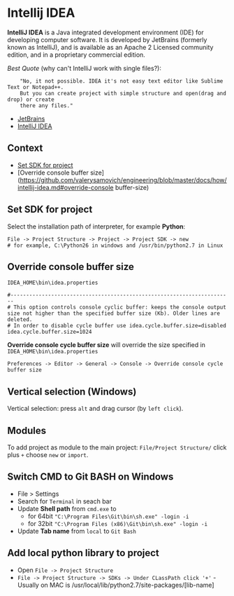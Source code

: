 # Intellij IDEA

**IntelliJ IDEA** is a Java integrated development environment (IDE) for developing computer software. It is developed by JetBrains (formerly known as IntelliJ), and is available as an Apache 2 Licensed community edition, and in a proprietary commercial edition.

*Best Quote* (why can't IntelliJ work with single files?): 

        "No, it not possible. IDEA it's not easy text editor like Sublime Text or Notepad++. 
        But you can create project with simple structure and open(drag and drop) or create 
        there any files."

- [JetBrains](https://www.jetbrains.com/)
- [IntelliJ IDEA](https://www.jetbrains.com/idea/)

## Context

- [Set SDK for project](https://github.com/valerysamovich/engineering/blob/master/docs/how/intellij-idea.md#set-sdk-for-project)
- [Override console buffer size](https://github.com/valerysamovich/engineering/blob/master/docs/how/intellij-idea.md#override-console buffer-size)

## Set SDK for project

Select the installation path of interpreter, for example **Python**:

    File -> Project Structure -> Project -> Project SDK -> new
    # for example, C:\Python26 in windows and /usr/bin/python2.7 in Linux

## Override console buffer size

`IDEA_HOME\bin\idea.properties`
    
    #-----------------------------------------------------------------------
    # This option controls console cyclic buffer: keeps the console output size not higher than the specified buffer size (Kb). Older lines are deleted.
    # In order to disable cycle buffer use idea.cycle.buffer.size=disabled
    idea.cycle.buffer.size=1024
    
**Override console cycle buffer size** will override the size specified in `IDEA_HOME\bin\idea.properties`

    Preferences -> Editor -> General -> Console -> Override console cycle buffer size

## Vertical selection (Windows)

Vertical selection: press `alt` and drag cursor (by `left click`).

## Modules
To add project as module to the main project: `File/Project Structure/` click plus `+` choose `new` or `import`.

## Switch CMD to Git BASH on Windows

- File > Settings
- Search for `Terminal` in seach bar
- Update **Shell path** from `cmd.exe` to
  - for 64bit `"C:\Program Files\Git\bin\sh.exe" -login -i`
  - for 32bit `"C:\Program Files (x86)\Git\bin\sh.exe" -login -i`
- Update **Tab name** from `local` to `Git Bash`

## Add local python library to project

- Open `File -> Project Structure`
- `File -> Project Structure -> SDKs -> Under CLassPath click '+'` 
        - Usually on MAC is /usr/local/lib/python2.7/site-packages/[lib-name]


